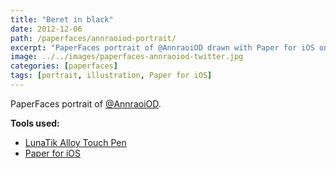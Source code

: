 ```yaml
---
title: "Beret in black"
date: 2012-12-06
path: /paperfaces/annraoiod-portrait/
excerpt: "PaperFaces portrait of @AnnraoiOD drawn with Paper for iOS on an iPad."
image: ../../images/paperfaces-annraoiod-twitter.jpg
categories: [paperfaces]
tags: [portrait, illustration, Paper for iOS]
---
```


PaperFaces portrait of [@AnnraoiOD](https://twitter.com/AnnraoiOD).

**Tools used:**

- [LunaTik Alloy Touch Pen](https://www.amazon.com/gp/product/B00821TR7G/ref=as_li_ss_tl?ie=UTF8&tag=mademist-20&linkCode=as2&camp=1789&creative=390957&creativeASIN=B00821TR7G)
- [Paper for iOS](https://paper.bywetransfer.com/)
